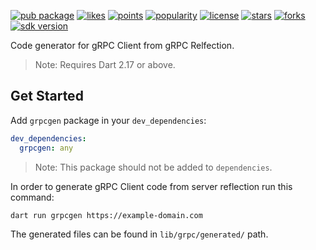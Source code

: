 [![pub package](https://img.shields.io/pub/v/grpcgen)](https://pub.dartlang.org/packages/grpcgen)
[![likes](https://img.shields.io/pub/likes/grpcgen)](https://pub.dartlang.org/packages/grpcgen/score)
[![points](https://img.shields.io/pub/points/grpcgen)](https://pub.dartlang.org/packages/grpcgen/score)
[![popularity](https://img.shields.io/pub/popularity/grpcgen)](https://pub.dartlang.org/packages/grpcgen/score)
[![license](https://img.shields.io/github/license/xclud/dart_grpcgen)](https://pub.dartlang.org/packages/grpcgen)
[![stars](https://img.shields.io/github/stars/xclud/dart_grpcgen)](https://github.com/xclud/dart_grpcgen/stargazers)
[![forks](https://img.shields.io/github/forks/xclud/dart_grpcgen)](https://github.com/xclud/dart_grpcgen/network/members)
[![sdk version](https://badgen.net/pub/sdk-version/grpcgen)](https://pub.dartlang.org/packages/grpcgen)

Code generator for gRPC Client from gRPC Relfection.

> Note: Requires Dart 2.17 or above.

## Get Started

Add `grpcgen` package in your `dev_dependencies`:

```yaml
dev_dependencies:
  grpcgen: any
```

> Note: This package should not be added to `dependencies`.

In order to generate gRPC Client code from server reflection run this command:

```bash
dart run grpcgen https://example-domain.com
```

The generated files can be found in `lib/grpc/generated/` path.
